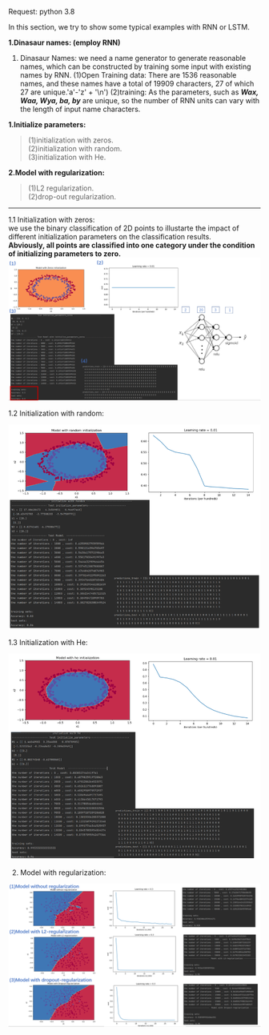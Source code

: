 Request:
  python 3.8
  
In this section, we try to show some typical examples with RNN or LSTM. 

__1.Dinasaur names: (employ RNN)__



1. Dinasaur Names: we need a name generator to generate reasonable names, which can be constructed by training some input with existing names by RNN. 
   (1)Open Training data: 
     There are 1536 reasonable names, and these names have a total of 19909 characters, 27 of which 27 are unique.'a'-'z' + '\n') 
   (2)training:
     As the parameters, such as ___Wax, Waa, Wya, ba, by___ are unique, so the number of RNN units can vary with the length of input name characters.

__1.Initialize parameters:__  
>(1)initialization with zeros.  
>(2)initialization with random.  
>(3)initialization with He.

__2.Model with regularization:__  
>(1)L2 regularization.  
>(2)drop-out regularization.  

-----------------------------------------------------------
1.1 Initialization with zeros:  
  we use the binary classification of 2D points to illustarte the impact of different initialization parameters on the classification results.  
  __Abviously, all points are classified into one category under the condition of initializing parameters to zero.__
![Alt text](https://raw.githubusercontent.com/IHNF262/DeepLearningPractice/main/2_1_ImprovingDeepNN_HyperparameterTuning_Regularization_Optimization/images/result/1.png)

1.2 Initialization with random:

![Alt text](https://raw.githubusercontent.com/IHNF262/DeepLearningPractice/main/2_1_ImprovingDeepNN_HyperparameterTuning_Regularization_Optimization/images/result/2.png)

1.3 Initialization with He:

![Alt text](https://raw.githubusercontent.com/IHNF262/DeepLearningPractice/main/2_1_ImprovingDeepNN_HyperparameterTuning_Regularization_Optimization/images/result/3.png)

2. Model with regularization:

![Alt text](https://raw.githubusercontent.com/IHNF262/DeepLearningPractice/main/2_1_ImprovingDeepNN_HyperparameterTuning_Regularization_Optimization/images/result/4.png)
